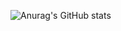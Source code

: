    ![Anurag's GitHub stats](https://github-readme-stats.vercel.app/api?username=anuraghazra&count_private=true)
